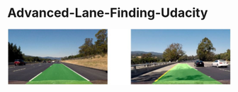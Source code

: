 # Advanced-Lane-Finding-Udacity


![alt text](https://github.com/Asif1405/Advanced-Lane-Finding-Udacity/blob/master/a9.JPG)
